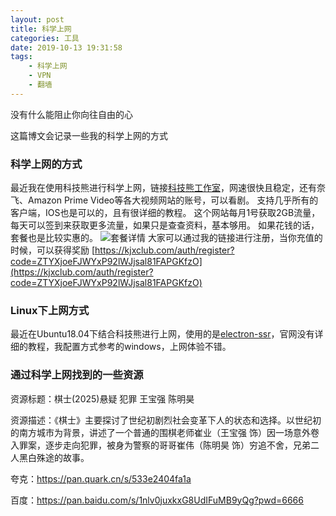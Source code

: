 ```yaml
---
layout: post
title: 科学上网
categories: 工具
date: 2019-10-13 19:31:58
tags:
    - 科学上网
    - VPN
    - 翻墙
---
```


没有什么能阻止你向往自由的心

这篇博文会记录一些我的科学上网的方式

<!--more-->

### 科学上网的方式
最近我在使用科技熊进行科学上网，链接[科技熊工作室](https://kjxclub.com/)，网速很快且稳定，还有奈飞、Amazon Prime Video等各大视频网站的账号，可以看剧。
支持几乎所有的客户端，IOS也是可以的，且有很详细的教程。
这个网站每月1号获取2GB流量，每天可以签到来获取更多流量，如果只是查查资料，基本够用。
如果花钱的话，套餐也是比较实惠的。
![套餐详情](https://cutoutsy-blog-1253675385.cos.ap-chengdu.myqcloud.com/kejibear_shop.png)
大家可以通过我的链接进行注册，当你充值的时候，可以获得奖励
[https://kjxclub.com/auth/register?code=ZTYXjoeFJWYxP92lWJjsal81FAPGKfzO](https://kjxclub.com/auth/register?code=ZTYXjoeFJWYxP92lWJjsal81FAPGKfzO)

### Linux下上网方式
最近在Ubuntu18.04下结合科技熊进行上网，使用的是[electron-ssr](https://github.com/shadowsocksrr/electron-ssr)，官网没有详细的教程，我配置方式参考的windows，上网体验不错。

### 通过科学上网找到的一些资源

资源标题：棋士(2025)悬疑 犯罪 王宝强 陈明昊

资源描述：《棋士》主要探讨了世纪初剧烈社会变革下⼈的状态和选择。以世纪初的南方城市为背景，讲述了一个普通的围棋老师崔业（王宝强 饰）因一场意外卷入罪案，逐步走向犯罪，被身为警察的哥哥崔伟（陈明昊 饰）穷追不舍，兄弟二人黑白殊途的故事。

夸克：https://pan.quark.cn/s/533e2404fa1a

百度：https://pan.baidu.com/s/1nlv0juxkxG8UdIFuMB9yQg?pwd=6666